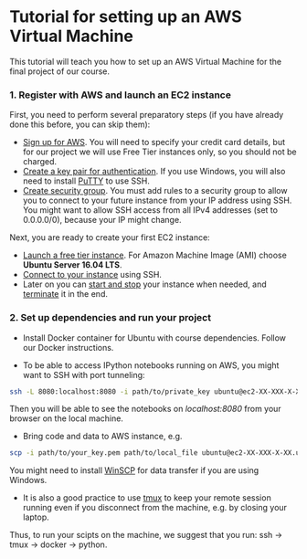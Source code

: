 # Tutorial for setting up an AWS Virtual Machine

This tutorial will teach you how to set up an AWS Virtual Machine for the final project of our course. 

### 1. Register with AWS and launch an EC2 instance

First, you need to perform several preparatory steps (if you have already done this before, you can skip them):
- [Sign up for AWS](http://docs.aws.amazon.com/AWSEC2/latest/UserGuide/get-set-up-for-amazon-ec2.html#sign-up-for-aws). You will need to specify your credit card details, but for our project we will use Free Tier instances only, so you should not be charged.
- [Create a key pair for authentication](http://docs.aws.amazon.com/AWSEC2/latest/UserGuide/get-set-up-for-amazon-ec2.html#create-a-key-pair). If you use Windows, you will also need to install [PuTTY](https://www.chiark.greenend.org.uk/~sgtatham/putty/) to use SSH.
- [Create security group](http://docs.aws.amazon.com/AWSEC2/latest/UserGuide/get-set-up-for-amazon-ec2.html#create-a-base-security-group). You must add rules to a security group to allow you to connect to your future instance from your IP address using SSH. You might want to allow SSH access from all IPv4 addresses (set to 0.0.0.0/0), because your IP might change.

Next, you are ready to create your first EC2 instance:
- [Launch a free tier instance](http://docs.aws.amazon.com/AWSEC2/latest/UserGuide/EC2_GetStarted.html#ec2-launch-instance). For Amazon Machine Image (AMI) choose **Ubuntu Server 16.04 LTS**.
- [Connect to your instance](http://docs.aws.amazon.com/AWSEC2/latest/UserGuide/EC2_GetStarted.html#ec2-connect-to-instance-linux) using SSH.
- Later on you can [start and stop](http://docs.aws.amazon.com/AWSEC2/latest/UserGuide/Stop_Start.html) your instance when needed, and [terminate](http://docs.aws.amazon.com/AWSEC2/latest/UserGuide/EC2_GetStarted.html#ec2-clean-up-your-instance) it in the end.

### 2. Set up dependencies and run your project

- Install Docker container for Ubuntu with course dependencies. Follow our Docker instructions.

- To be able to access IPython notebooks running on AWS, you might want to SSH with port tunneling:
```sh
ssh -L 8080:localhost:8080 -i path/to/private_key ubuntu@ec2-XX-XXX-X-XX.us-east-2.compute.amazonaws.com
```
Then you will be able to see the notebooks on *localhost:8080* from your browser on the local machine.

- Bring code and data to AWS instance, e.g.
```sh
scp -i path/to/your_key.pem path/to/local_file ubuntu@ec2-XX-XXX-X-XX.us-east-2.compute.amazonaws.com:path/to/remote_file
``` 
You might need to install [WinSCP](https://winscp.net/eng/docs/lang:ru) for data transfer if you are using Windows.

- It is also a good practice to use [tmux](https://medium.com/@peterxjang/a-minimalist-guide-to-tmux-13675fb160fa) to keep your remote session running even if you disconnect from the machine, e.g. by closing your laptop. 

Thus, to run your scipts on the machine, we suggest that you run:  ssh -> tmux -> docker -> python.
